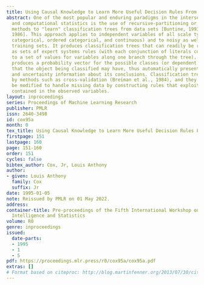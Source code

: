```yaml
---
title: Using Causal Knowledge to Learn More Useful Decision Rules From Data
abstract: One of the most popular and enduring paradigms in the intersection of machine-learning
  and computational statistics is the use of recursive-partitioning or "tree-structured"
  methods to "learn" classification trees from data sets [Buntine, 1993; Quinlan,
  1986]. This approach applies to independent variables of all scale types (binary,
  categorical, ordered categorical, and continuous) and to noisy as well as to noiseless
  training sets. It produces classification trees that can readily be reexpressed
  as sets of expert systems rules (with each conjunction of literals corresponding
  to a set of values for variables along one branch through the tree). Each such rule
  produces a probability vector for the possible classes (or dependent variable values)
  that the object being classified may have, thus automatically presenting confidence
  and uncertainty information about its conclusions. Classification trees can be validated
  by methods such as cross-validation (Breiman et al., 1984), and they can easily
  be modified to handle missing data by constructing rules that exploit only the information
  contained in the observed variables.
layout: inproceedings
series: Proceedings of Machine Learning Research
publisher: PMLR
issn: 2640-3498
id: cox95a
month: 0
tex_title: Using Causal Knowledge to Learn More Useful Decision Rules From Data
firstpage: 151
lastpage: 160
page: 151-160
order: 151
cycles: false
bibtex_author: Cox, Jr, Louis Anthony
author:
- given: Louis Anthony
  family: Cox
  suffix: Jr
date: 1995-01-05
note: Reissued by PMLR on 01 May 2022.
address:
container-title: Pre-proceedings of the Fifth International Workshop on Artificial
  Intelligence and Statistics
volume: R0
genre: inproceedings
issued:
  date-parts:
  - 1995
  - 1
  - 5
pdf: https://proceedings.mlr.press/r0/cox95a/cox95a.pdf
extras: []
# Format based on citeproc: http://blog.martinfenner.org/2013/07/30/citeproc-yaml-for-bibliographies/
---
```

